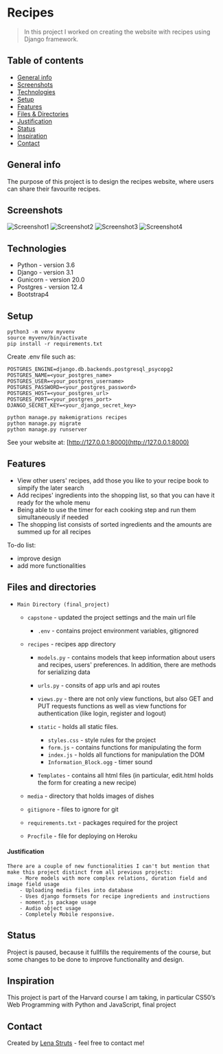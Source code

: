 # Recipes
> In this project I worked on creating the website with recipes using Django framework. 

## Table of contents
* [General info](#general-info)
* [Screenshots](#screenshots)
* [Technologies](#technologies)
* [Setup](#setup)
* [Features](#features)
* [Files & Directories](#files-directories)
* [Justification](#justification)
* [Status](#status)
* [Inspiration](#inspiration)
* [Contact](#contact)

## General info
The purpose of this project is to design the recipes website, where users can share their favourite recipes. 

## Screenshots
![Screenshot1](https://user-images.githubusercontent.com/61382735/110971790-96312d80-835b-11eb-8995-9409cc95f56a.png)
![Screenshot2](https://user-images.githubusercontent.com/61382735/110971883-b234cf00-835b-11eb-94a0-b468bc0de2f4.png)
![Screenshot3](https://user-images.githubusercontent.com/61382735/111152322-dfb68e00-8590-11eb-8936-c37771aa2bac.png)
![Screenshot4](https://user-images.githubusercontent.com/61382735/111152498-17bdd100-8591-11eb-9f53-0f3111961563.png)

## Technologies
* Python - version 3.6
* Django - version 3.1
* Gunicorn - version 20.0
* Postgres - version 12.4
* Bootstrap4

## Setup
```
python3 -m venv myvenv
source myvenv/bin/activate
pip install -r requirements.txt
```

Create .env file such as: 
```
POSTGRES_ENGINE=django.db.backends.postgresql_psycopg2
POSTGRES_NAME=<your_postgres_name>
POSTGRES_USER=<your_postgres_username>
POSTGRES_PASSWORD=<your_postgres_password>
POSTGRES_HOST=<your_postgres_url>
POSTGRES_PORT=<your_postgres_port>
DJANGO_SECRET_KEY=<your_django_secret_key>
```

```
python manage.py makemigrations recipes
python manage.py migrate
python manage.py runserver

```
See your website at:
[http://127.0.0.1:8000](http://127.0.0.1:8000)

## Features
* View other users' recipes, add those you like to your recipe book to simpify the later search 
* Add recipes' ingredients into the shopping list, so that you can have it ready for the whole menu
* Being able to use the timer for each cooking step and run them simultaneously if needed
* The shopping list consists of sorted ingredients and the amounts are summed up for all recipes

To-do list:
* improve design 
* add more functionalities 

## Files and directories
- `Main Directory (final_project)` 
    - `capstone` - updated the project settings and the main url file
        - `.env` - contains project environment variables, gitignored

    - `recipes` - recipes app directory
        - `models.py` - contains models that keep information about users and recipes, users' preferences. In addition, there are methods for serializing data
        - `urls.py` - consits of app urls and api routes 
        - `views.py` - there are not only view functions, but also GET and PUT requests functions as well as view functions for authentication (like login, register and logout)
    
        - `static` - holds all static files.
            - `styles.css` - style rules for the project
            - `form.js` - contains functions for manipulating the form
            - `index.js` - holds all functions for manipulation the DOM
            - `Information_Block.ogg` - timer sound
        - `Templates` - contains all html files (in particular, edit.html holds the form for creating a new recipe)
    - `media` - directory that holds images of dishes
    - `gitignore` - files to ignore for git
    - `requirements.txt` - packages required for the project
    - `Procfile` - file for deploying on Heroku

#### Justification
    There are a couple of new functionalities I can't but mention that make this project distinct from all previous projects:
        - More models with more complex relations, duration field and image field usage
        - Uploading media files into database
        - Uses django formsets for recipe ingredients and instructions
        - moment.js package usage
        - Audio object usage
        - Completely Mobile responsive.


## Status
Project is paused, because it fullfills the requirements of the course, but some changes to be done to improve functionality and design.

## Inspiration
This project is part of the Harvard course I am taking, in particular CS50’s Web Programming with Python and JavaScript, final project 

## Contact
Created by [Lena Struts](https://www.linkedin.com/in/lena-yeliena-struts-5aa96292/) - feel free to contact me!

